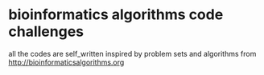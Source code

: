 # bioinformatics algorithms code challenges	
all the codes are self_written inspired by problem sets and algorithms from http://bioinformaticsalgorithms.org	

